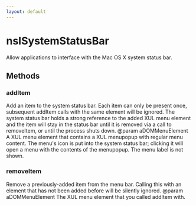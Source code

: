 ```yaml
---
layout: default
---
```


# nsISystemStatusBar #

Allow applications to interface with the Mac OS X system status bar.


## Methods ##

### addItem ###

Add an item to the system status bar. Each item can only be present once,
subsequent addItem calls with the same element will be ignored.
The system status bar holds a strong reference to the added XUL menu
element and the item will stay in the status bar until it is removed via
a call to removeItem, or until the process shuts down.
@param aDOMMenuElement A XUL menu element that contains a XUL menupopup
                       with regular menu content. The menu's icon is put
                       into the system status bar; clicking it will open
                       a menu with the contents of the menupopup.
                       The menu label is not shown.


### removeItem ###

Remove a previously-added item from the menu bar. Calling this with an
element that has not been added before will be silently ignored.
@param aDOMMenuElement The XUL menu element that you called addItem with.

